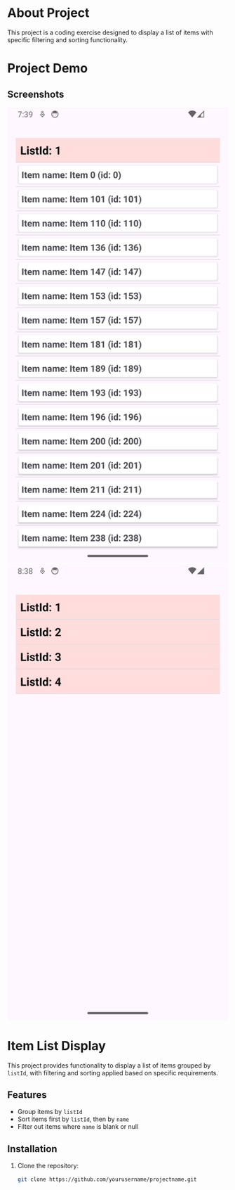 # About Project 

This project is a coding exercise designed to display a list of items with specific filtering and sorting functionality.

# Project Demo

## Screenshots

<p float="left">
  <img src="images/Screenshot_1.png" width="1080"  alt=""/>
  <img src="images/Screenshot_2.png" width="1080"  alt=""/>
</p>

# Item List Display

This project provides functionality to display a list of items grouped by `listId`, with filtering and sorting applied based on specific requirements.

## Features

- Group items by `listId`
- Sort items first by `listId`, then by `name`
- Filter out items where `name` is blank or null

## Installation

1. Clone the repository:
   ```bash
   git clone https://github.com/yourusername/projectname.git

